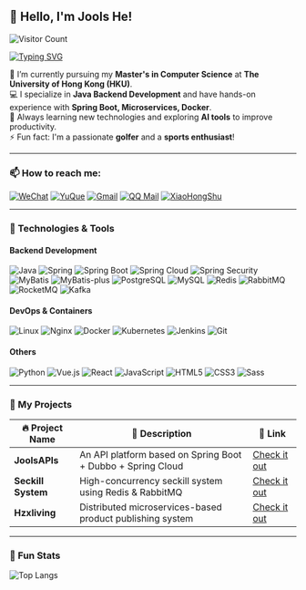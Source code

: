 ## 👋 Hello, I'm Jools He!

![Visitor Count](https://komarev.com/ghpvc/?username=Jools-hzx&style=for-the-badge&color=blue)

[![Typing SVG](https://readme-typing-svg.demolab.com?font=Fira+Code&amp;size=24&amp;pause=1000&amp;color=58A6FF&amp;width=435&amp;lines=Reading+is+faster+than+listening;Acting+is+faster+than+watching;Keep+patience+and+perseverance)](https://git.io/typing-svg)

🔭 I’m currently pursuing my **Master's in Computer Science** at **The University of Hong Kong (HKU)**.  
💻 I specialize in **Java Backend Development** and have hands-on experience with **Spring Boot, Microservices, Docker**.  
🌱 Always learning new technologies and exploring **AI tools** to improve productivity.  
⚡ Fun fact: I'm a passionate **golfer** and a **sports enthusiast**!

---

### 📫 How to reach me:

[![WeChat](https://img.shields.io/badge/WeChat-%23FF0000.svg?style=for-the-badge&logo=wechat&logoColor=white)](weixin://dl/chat?he07512875598)
[![YuQue](https://img.shields.io/badge/YuQue-%23A5D6A7.svg?style=for-the-badge&logo=yuque&logoColor=white)](https://www.yuque.com/wakoo-fvkfd)
[![Gmail](https://img.shields.io/badge/Gmail-%23D14836.svg?style=for-the-badge&logo=gmail&logoColor=white)](mailto:hezexi2001@gmail.com)
[![QQ Mail](https://img.shields.io/badge/QQ%20Mail-%231E90FF.svg?style=for-the-badge&logo=mail.ru&logoColor=white)](mailto:1035558517@qq.com)
[![XiaoHongShu](https://img.shields.io/badge/XiaoHongShu-%23FF0000.svg?style=for-the-badge&logo=xiaohongshu&logoColor=white)](https://www.xiaohongshu.com/user/profile/8079842000)

---

### 🔨 Technologies & Tools

#### Backend Development

![Java](https://img.shields.io/badge/Java-%23ED8B00.svg?style=for-the-badge&logo=openjdk&logoColor=white)
![Spring](https://img.shields.io/badge/Spring-%236DB33F.svg?style=for-the-badge&logo=spring&logoColor=white)
![Spring Boot](https://img.shields.io/badge/Spring%20Boot-%236DB33F.svg?style=for-the-badge&logo=spring-boot&logoColor=white)
![Spring Cloud](https://img.shields.io/badge/Spring%20Cloud-%236DB33F.svg?style=for-the-badge&logo=spring&logoColor=white)
![Spring Security](https://img.shields.io/badge/Spring%20Security-%23222222.svg?style=for-the-badge&logo=spring-security&logoColor=white)
![MyBatis](https://img.shields.io/badge/MyBatis-%23007ACD.svg?style=for-the-badge&logo=mybatis&logoColor=white)
![MyBatis-plus](https://img.shields.io/badge/MyBatis_plus-%23007ACD.svg?style=for-the-badge&logo=mybatis-plus&logoColor=Brown)
![PostgreSQL](https://img.shields.io/badge/PostgreSQL-%23336791.svg?style=for-the-badge&logo=postgresql&logoColor=white)
![MySQL](https://img.shields.io/badge/MySQL-%2300f.svg?style=for-the-badge&logo=mysql&logoColor=white)
![Redis](https://img.shields.io/badge/Redis-%23DC382D.svg?style=for-the-badge&logo=redis&logoColor=white)
![RabbitMQ](https://img.shields.io/badge/RabbitMQ-%23FF6600.svg?style=for-the-badge&logo=rabbitmq&logoColor=white)
![RocketMQ](https://img.shields.io/badge/RocketMQ-%23D00000.svg?style=for-the-badge&logo=apache-rocketmq&logoColor=white)
![Kafka](https://img.shields.io/badge/Kafka-%23023131.svg?style=for-the-badge&logo=apache-kafka&logoColor=white)

#### DevOps & Containers
![Linux](https://img.shields.io/badge/Linux-%23FCC624.svg?style=for-the-badge&logo=linux&logoColor=black)
![Nginx](https://img.shields.io/badge/Nginx-%23009639.svg?style=for-the-badge&logo=nginx&logoColor=white)
![Docker](https://img.shields.io/badge/Docker-%230db7ed.svg?style=for-the-badge&logo=docker&logoColor=white)
![Kubernetes](https://img.shields.io/badge/Kubernetes-%23326CE5.svg?style=for-the-badge&logo=kubernetes&logoColor=white)
![Jenkins](https://img.shields.io/badge/Jenkins-%23D24939.svg?style=for-the-badge&logo=jenkins&logoColor=white)
![Git](https://img.shields.io/badge/Git-%23F05033.svg?style=for-the-badge&logo=git&logoColor=white)

#### Others

![Python](https://img.shields.io/badge/Python-%233776AB.svg?style=for-the-badge&logo=python&logoColor=white)
![Vue.js](https://img.shields.io/badge/Vue.js-%234FC08D.svg?style=for-the-badge&logo=vue.js&logoColor=white)
![React](https://img.shields.io/badge/React-%2361DAFB.svg?style=for-the-badge&logo=react&logoColor=black)
![JavaScript](https://img.shields.io/badge/JavaScript-%23F7DF1E.svg?style=for-the-badge&logo=javascript&logoColor=black)
![HTML5](https://img.shields.io/badge/HTML5-%23E34F26.svg?style=for-the-badge&logo=html5&logoColor=white)
![CSS3](https://img.shields.io/badge/CSS3-%231572B6.svg?style=for-the-badge&logo=css3&logoColor=white)
![Sass](https://img.shields.io/badge/Sass-%23CC6699.svg?style=for-the-badge&logo=sass&logoColor=white)

---

### 🚀 My Projects

| 🔥 Project Name | 🌟 Description | 🔗 Link |
|-----------------|----------------|---------|
| **JoolsAPIs**   | An API platform based on Spring Boot + Dubbo + Spring Cloud | [Check it out](https://reurl.cc/2j6QG6) |
| **Seckill System** | High-concurrency seckill system using Redis & RabbitMQ | [Check it out](https://reurl.cc/93X78x) |
| **Hzxliving**    | Distributed microservices-based product publishing system | [Check it out](https://reurl.cc/7do7xQ) |

---

### 🌟 Fun Stats

![Top Langs](https://github-readme-stats.vercel.app/api/top-langs/?username=Jools-hzx&layout=compact&theme=blueberry&hide_border=true)
